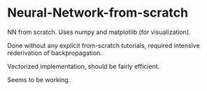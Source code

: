 # Neural-Network-from-scratch
NN from scratch. Uses numpy and matplotlib (for visualization).

Done without any explicit from-scratch tutorials, required intensive rederivation of backpropagation. 

Vectorized implementation, should be fairly efficient. 

Seems to be working.
